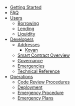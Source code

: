 <!-- docs/_sidebar.md -->
- [Getting Started](/ "Yield Protocol Documentation")
- [FAQ](faq.md "Yield Protocol Docs | FAQ")
- [Users](/users/ "Yield Protocol Docs | Users Documentation")
    - [Borrowing](/users/borrowing.md "Yield Protocol Docs | Users Borrowing")
    - [Lending](/users/lending.md "Yield Protocol Docs | Users Lending")
    - [Liquidity](/users/liquidity.md "Yield Protocol Docs | Users Liquidity")
    <!-- - [Governance](users/governance.md "Yield Protocol Docs | Users Governance") -->
- [Developers](/developers/ "Yield Protocol Docs | Developers")
    - [Addresses](/developers/addresses/ "Yield Protocol Docs | Addresses")
        - [Kovan](/developers/addresses/kovan.md "Yield Protocol Docs | Kovan")
    - [Smart Contract Overview](/developers/smart_contracts_overview.md "Yield Protocol Docs | Smart Contract Overview")
    - [Governance](/developers/governance.md "Yield Protocol Docs | Governance")
    - [Emergencies](/developers/emergencies.md "Yield Protocol Docs | Emergencies")
    - [Technical Reference](developers/technical_reference/)
- [Operations](/operations/ "Yield Protocol Docs | Operations")
    - [Code Review Procedures](/operations/code_reviews.md "Yield Protocol Docs | Code Review Procedures")
    - [Deployment](/operations/deployment.md "Yield Protocol Docs | Deployment")
    - [Emergency Procedure](/operations/emergency_procedure.md "Yield Protocol Docs | Emergency Procedure")
    - [Emergency Plans](/operations/emergency_plans.md "Yield Protocol Docs | Emergency Plans")
<!--
- [Guides](/guides/ "Yield Protocol Docs | Guides")
    - [Feature Implementation](/guides/cookbook.md)
-->
